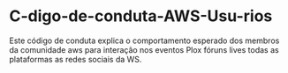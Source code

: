 # C-digo-de-conduta-AWS-Usu-rios
Este código de conduta explica o comportamento esperado dos membros da comunidade aws para interação nos eventos Plox fóruns lives todas as plataformas as redes sociais da WS.
